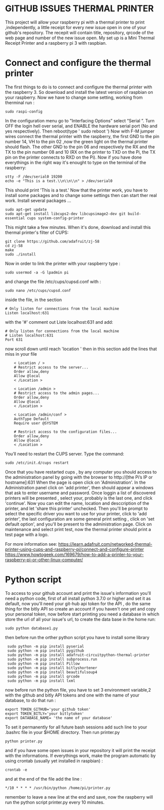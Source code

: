 # GITHUB ISSUES THERMAL PRINTER 

This project will allow  your raspberry pi with a thermal printer to print ,independently, a little receipt for every new issue open in one of your github's repository. The recepit will contain  title, repository, qrcode of the web page and number of the new issue open.
My set up is a Mini Thermal Receipt Printer and a raspberry pi 3 with raspbian.

# Connect and configure the thermal printer 

The first things to do is to connect and configure the thermal printer with the raspberry 3. So download and  install the latest version of raspbian on your raspberry. Now we have to change some setting, working from therminal run :
```
sudo raspi-config
```
In the configuration menu go to  "Interfacing Options” select “Serial ”. Turn OFF the login hell over serial, and ENABLE the hardware serial port (No and yes respectively). Then reboot(type ' sudo reboot ')
Now with  F-M jumper wires connect the thermal printer with the raspberry, the first GND to the pin  number 14, VH to the pin 02 ,now the green light on the thermal printer should flash. The other GND to the pin 06 and respectively the  RX and the TX to the pin number 08 and 10 (RX on the printer to TXD on the Pi, the TX pin on the printer connects to RXD on the Pi).
Now if you have done everythings in the right way it's enought to type on the terminal of the raspberry:
```
stty -F /dev/serial0 19200
echo -e "This is a test.\\n\\n\\n" > /dev/serial0
```
This should print 'This is a test.'
Now that the printer work, you have to install some packages and to change some settings then can start ther real work.
Install several packages ...
```
sudo apt-get update
sudo apt-get install libcups2-dev libcupsimage2-dev git build-essential cups system-config-printer
```
This might take a few minutes.
When it's done, download and install this thermal printer's filter of CUPS:
```
git clone https://github.com/adafruit/zj-58
cd zj-58
make
sudo ./install
```
Now in order to link the  printer with your raspberry type :
```
sudo usermod -a -G lpadmin pi
```
and change the file /etc/cups/cupsd.conf with :
```
sudo nano /etc/cups/cupsd.conf
```
inside the file, in the section 
```
# Only listen for connections from the local machine
Listen localhost:631
```
with the '#' comment out Liste localhost:631 and add:
```
# Only listen for connections from the local machine
# Listen localhost:631
Port 631
```
now scroll down  until reach 'location ' then in this section add the lines that miss in your file
```
    < Location / >
    # Restrict access to the server...
    Order allow,deny
    Allow @local
    < /Location >

    < Location /admin >
    # Restrict access to the admin pages...
    Order allow,deny
    Allow @local
    < /Location >

    < Location /admin/conf >
    AuthType Default
    Require user @SYSTEM

    # Restrict access to the configuration files...
    Order allow,deny
    Allow @local
    < /Location >
```
 You’ll need to restart the CUPS server. Type the command:
 ```
 sudo /etc/init.d/cups restart
 ```
 Once that you have restarted cups , by any computer you should access to the administration panel by going with the browser to  http://[the Pi’s IP or hostname]:631
When the page is open click on 'Administration'.
In the Administration panel click on 'add printer', then should appear a windows that ask to enter username and password.
Once loggin a list of discovered printers will be presented , select your, probably is the last one, and click 'continue'.
Now you can edit the name, location and desccription of the printer, and let 'share this printer' unchecked.
Then you'll be prompt to select the specific driver you want to use for your printer, click to 'add printer', the last configuration are some general print setting , click on 'set default option', and you'll be present to the administration page. Click on maintenance and select print test, now the thermal printer should print a test page with a logo.

For more information see: 
https://learn.adafruit.com/networked-thermal-printer-using-cups-and-raspberry-pi/connect-and-configure-printer
https://www.howtogeek.com/169679/how-to-add-a-printer-to-your-raspberry-pi-or-other-linux-computer/ 

# Python script
To access to your github account and print the issue's information you'll need a python code, first of all install python 3.7.0 or higher and set it as default, now you'll need your git-hub api token for the API , do  the same thing for the bitly API so create an  account if you haven't one yet and copy your personal  token, now before start printing you need a database in which store the url of all your issue's url, to create the data base in the home run:
 ```
 sudo python database1.py    
```
then before run the orther python script you have to install some library
```
 sudo python -m pip install pyserial
 sudo python -m pip install pygithub
 sudo python -m pip install adafruit-circuitpython-thermal-printer
 sudo python -m pip install subprocess.run
 sudo python -m pip install Pillow
 sudo python -m pip install bitlyshortener
 sudo python -m pip install beautifulsoup4
 sudo python -m pip install qrcode
 sudo python -m pip install lxml
```
now before run the python file, you have to set 3 environment variable,2 with the github and bitly API tokens and one with the name of your database, to do that run :
```
export TOKEN_GITHUB='your github token'
export TOKEN_BITLY='your bitlytoken'
export DATABASE_NAME= 'the name of your database'
 ```
 To set it permanently for all future bash sessions add such line to your .bashrc file in your $HOME directory.
 Then run printer.py
 ```
python printer.py
 ```
and if you have some open issues in your repository it will print the receipt with the informations. If everythings work, make the program automatic by using crontab (usually yet installed in raspbian) :
```
crontab -e
```
and at the end of the file add the line :
 ```
*/10 * * * * /usr/bin/python /home/pi/printer.py

 ```
remember to leave a new line at the end and save, now the raspberry will run the python script printer.py every 10  minutes.

